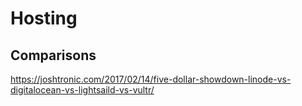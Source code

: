 # Hosting

## Comparisons
https://joshtronic.com/2017/02/14/five-dollar-showdown-linode-vs-digitalocean-vs-lightsaild-vs-vultr/


